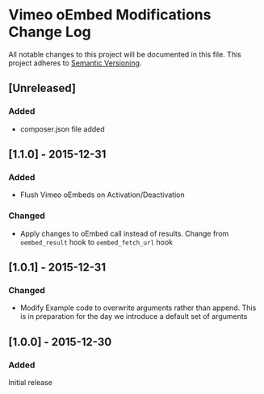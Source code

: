 # Vimeo oEmbed Modifications Change Log

All notable changes to this project will be documented in this file.
This project adheres to [Semantic Versioning](http://semver.org/).

## [Unreleased]
### Added
- composer.json file added

## [1.1.0] - 2015-12-31
### Added
- Flush Vimeo oEmbeds on Activation/Deactivation
### Changed
- Apply changes to oEmbed call instead of results. Change from `oembed_result`
hook to `oembed_fetch_url` hook

## [1.0.1] - 2015-12-31
### Changed
- Modify Example code to overwrite arguments rather than append. This is in
preparation for the day we introduce a default set of arguments

## [1.0.0] - 2015-12-30
### Added
Initial release
